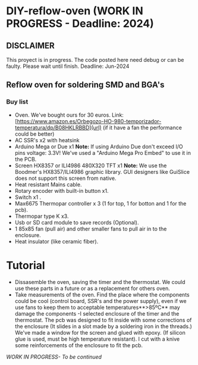 # DIY-reflow-oven (WORK IN PROGRESS - Deadline: 2024)
## DISCLAIMER
This proyect is in progress. The code posted here need debug or can be faulty. Please wait until finish. Deadline: Jun-2024
## Reflow oven for soldering SMD and BGA's
### Buy list
- Oven. We've bought ours for 30 euros. Link: [https://www.amazon.es/Orbegozo-HO-980-temporizador-temperatura/dp/B08HKLRBBD](url) (if it have a fan the performance could be better)
- AC SSR's x2 with heatsink
- Arduino Mega or Due x1 **Note:** If using Arduino Due don't exceed I/O pins voltage: 3.3V! We've used a "Arduino Mega Pro Embed" to use it in the PCB.
- Screen HX8357 or ILI4986 480X320 TFT x1 **Note:** We use the Boodmer's HX8357/ILI4986 graphic library. GUI designers like GuiSlice does not support this screen from native.
- Heat resistant Mains cable.
- Rotary encoder with built-in button x1.
- Switch x1 .
- Max6675 Thermopar controller x 3 (1 for top, 1 for botton and 1 for the pcb).
- Thermopar type K x3.
- Usb or SD card module to save records (Optional).
- 1 85x85 fan (pull air) and other smaller fans to pull air in to the enclosure.
- Heat insulator (like ceramic fiber).
# Tutorial 
- Dissasemble the oven, saving the timer and the thermostat. We could use these parts in a future or as a replacement for others oven.
- Take measurements of the oven. Find the place where the components could be cool (control board, SSR's and the power supply), even if we use fans to keep them to acceptable temperatures**>85ºC** may damage the components 
-I selected enclosure of the timer and the thermostat. The pcb was designed to fit inside with some corrections of the enclosure (It slides in a slot made by a soldering iron in the threads.) We've made a window for the screen and glued with epoxy. (If silicon glue is used, must be high temperature resistant). I cut with a knive some reinforcements of the enclosure to fit the pcb.

*WORK IN PROGRESS- To be continued*
